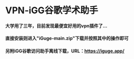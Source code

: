 # VPN-iGG谷歌学术助手
#### 大学用了三年，目前发现最便宜好用的vpn插件了...

#### 直接安装则进入"iGuge-main.zip"下载并按照其中的操作即可

#### 另附iGG谷歌访问助手离线下载，URL：https://iguge.app/
